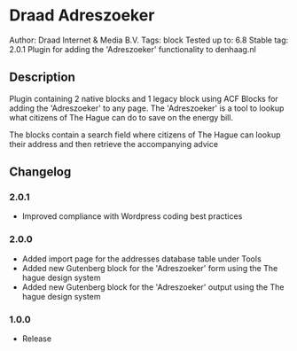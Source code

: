 # Draad Adreszoeker

Author:            Draad Internet &amp; Media B.V.
Tags:              block
Tested up to:      6.8
Stable tag:        2.0.1
Plugin for adding the 'Adreszoeker' functionality to denhaag.nl


## Description

Plugin containing 2 native blocks and 1 legacy block using ACF Blocks for adding the 'Adreszoeker' to any page.
The 'Adreszoeker' is a tool to lookup what citizens of The Hague can do to save on the energy bill.

The blocks contain a search field where citizens of The Hague can lookup their address and then retrieve the accompanying advice

## Changelog

### 2.0.1

- Improved compliance with Wordpress coding best practices

### 2.0.0

- Added import page for the addresses database table under Tools
- Added new Gutenberg block for the 'Adreszoeker' form using the The hague design system
- Added new Gutenberg block for the 'Adreszoeker' output using the The hague design system

### 1.0.0

- Release